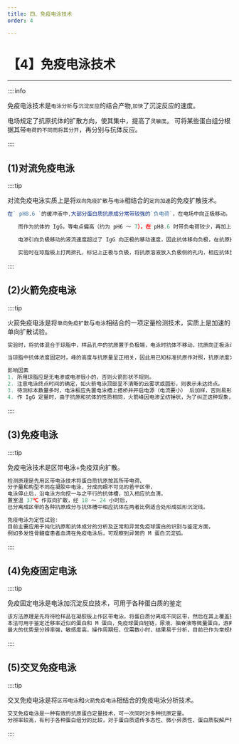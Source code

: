 ```yaml
---
title: 四、免疫电泳技术
order: 4

---
```


# 【4】免疫电泳技术

<kaodian :text="'免疫学检验记忆卡'" />

<!-- ###### 第六章 沉淀反应

> 临床免疫学检验 -->

<beitiM/>

---

::::info

免疫电泳技术是`电泳分析`与`沉淀反应`的结合产物,`加快`了沉淀反应的速度。

电场规定了抗原抗体的扩散方向，使其集中，提高了`灵敏度`。
可将某些蛋白组分根据其带`电荷的不同而将其分开`，再分别与抗体反应。

::::

## (1)对流免疫电泳

<son :text="'免疫学检验记忆卡'" text68="(1)对流免疫电泳" :textOption="[['了解','专业实践能力'],['了解','专业实践能力'],['了解','专业实践能力']]" />

::::tip

对流免疫电泳实质上是将`双向免疫扩散`与`电泳`相结合的`定向加速`的免疫扩散技术。

```js
在` pH8.6 `的缓冲液中,大部分蛋白质抗原成分常带较强的`负电荷`，在电场中向正极移动。

　　而作为抗体的 IgG，等电点偏高（约为 pH6 ～ 7），在 pH8.6 时带负电荷较少，再加上分子量较大,移动速度慢，所以它本身向正极移动缓慢甚至不移动，这样它就会在凝胶的电渗作用下，随水流向负极。

　　电渗引向负极移动的液流速度超过了 IgG 向正极的移动速度，因此抗体移向负极，在抗原抗体最适比处形成沉淀线，从沉淀线相对于两孔的位置还可大致判断抗原抗体的比例关系

　　实验时在琼脂板上打两排孔，标记上正极与负极，将抗原溶液放入负极侧的孔内，相应抗体放入正极侧的孔内，通电后，带负电荷的抗原向正极泳动，而抗体借电渗作用向负极泳动，在两者之间或抗体的另一侧（抗原过量时）形成沉淀线。
```

::::

## (2)火箭免疫电泳

<son :text="'免疫学检验记忆卡'" text69="(2)火箭免疫电泳" :textOption="[['了解','专业实践能力'],['了解','专业实践能力'],['了解','专业实践能力']]" />

::::tip

火箭免疫电泳是将`单向免疫扩散`与`电泳`相结合的一项定量检测技术，实质上是加速的单向扩散试验。

```js
实验时，将抗体混合于琼脂中，样品孔中的抗原置于负极端，电泳时抗体不移动，抗原向正极泳动，随着抗原量的逐渐减少，抗原泳动的基底区越来越窄，抗原抗体分子复合物形成的沉淀线逐渐变窄，形成一个形状如火箭的不溶性复合物沉淀峰。

当琼脂中抗体浓度固定时，峰的高度与抗原量呈正相关，因此用已知标准抗原作对照，抗原浓度为横坐标，峰的高度为纵坐标，绘制标准曲线，待测样品浓度就可根据沉淀峰的高度在标准曲线中计算获得。

影响因素
1. 所用琼脂应是无电渗或电渗很小的，否则火箭形状不规则。
2. 注意电泳终点时间的确定，如火箭电泳顶部呈不清晰的云雾状或圆形，则表示未达终点。
3. 待测标本数量多时，电泳板应先置电泳槽上搭桥并开启电源（电流要小） 后加样，否则易形成宽底峰形，使定量不准。
4. 作 IgG 定量时，由于抗原和抗体的性质相同，火箭峰因电渗呈纺锤状，为了纠正这种现象，可用甲醛与 IgG 上的氨基结合（甲酰化），使本来带两性电荷的 IgG 变为只带负电荷，加快了电泳速度，抵消了电渗作用，而出现伸向正极的火箭峰。
```

::::

## (3)免疫电泳

<son :text="'免疫学检验记忆卡'" text70="(3)免疫电泳" :textOption="[['熟练掌握','专业实践能力'],['熟练掌握','专业实践能力'],['熟练掌握','专业实践能力']]" />

::::tip

免疫电泳技术是区带电泳+免疫双向扩散。

```js
检测原理是先用区带电泳技术将蛋白质抗原按其所带电荷、
分子量和构型不同在凝胶中电泳，分成肉眼不可见的若干区带，
电泳停止后，沿电泳方向挖一与之平行的抗体槽，加入相应抗血清，
置室温 37℃ 作双向扩散，经 18 ～ 24 小时后，
已分离成区带的各种抗原成分与抗体槽中相应抗体在两者比例适合处形成弧形沉淀线。

免疫电泳为定性试验:
目前主要应用于纯化抗原和抗体成分的分析及正常和异常免疫球蛋白的识别与鉴定方面，
例如多发性骨髓瘤患者血清在免疫电泳后，可观察到异常的 M 蛋白沉淀弧。
```

::::

## (4)免疫固定电泳

<son :text="'免疫学检验记忆卡'" text71="(4)免疫固定电泳" :textOption="[['掌握','专业实践能力'],['掌握','专业实践能力'],['掌握','专业实践能力']]" />

::::tip

免疫固定电泳是电泳加沉淀反应技术，可用于各种蛋白质的鉴定

```js
该方法原理是先将待检样品在凝胶板上作区带电泳，将蛋白质分离成不同区带，然后在其上覆盖抗血清，当抗血清与某区带中的单克隆免疫球蛋白结合，便形成抗原抗体复合物而沉淀。
本法可用于鉴定迁移率近似的蛋白和 M 蛋白，免疫球蛋白轻链，尿液、脑脊液等微量蛋白，游离轻链，补体裂解产物等。
最大的优势是分辨率强，敏感度高，操作周期短，仅需数小时，结果易于分析，目前已作为常规检测。
```

::::

## (5)交叉免疫电泳

<son :text="'免疫学检验记忆卡'" text72="(5)交叉免疫电泳" :textOption="[['了解','专业实践能力'],['了解','专业实践能力'],['了解','专业实践能力']]" />

::::tip

交叉免疫电泳是将`区带电泳`和`火箭免疫电泳`相结合的免疫电泳分析技术。

```js
交叉免疫电泳是一种有效的抗原蛋白定量技术，可一次同时对多种抗原定量。
分辨率较高，有利于各种蛋白组分的比较，对于蛋白质遗传多态性、微小异质性、蛋白质裂解产物和不正常片段等进行定性分析。
```

::::
